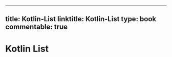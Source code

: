
---
title: Kotlin-List
linktitle: Kotlin-List
type: book
commentable: true
---

# Kotlin List

    